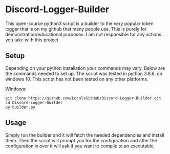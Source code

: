# Discord-Logger-Builder
This open-source python3 script is a builder to the very popular token logger that is on my github that many people use.
This is purely for demonstration/educational purposes. I am not responsible for any actions you take with this project.

## Setup

Depending on your python installation your commands may vary. 
Below are the commands needed to set up.
The script was tested in python 3.8.6, on windows 10. This script has not been tested on any other platforms.

Windows:
```
git clone https://github.com/LocalsGitHub/Discord-Logger-Builder.git
cd Discord-Logger-Builder
py builder.py
```
## Usage

Simply run the builder and it will fetch the needed dependencies and install them. Then the script will prompt you for the configuration and after the configuration is over it will ask if you want to compile to an executable. 
